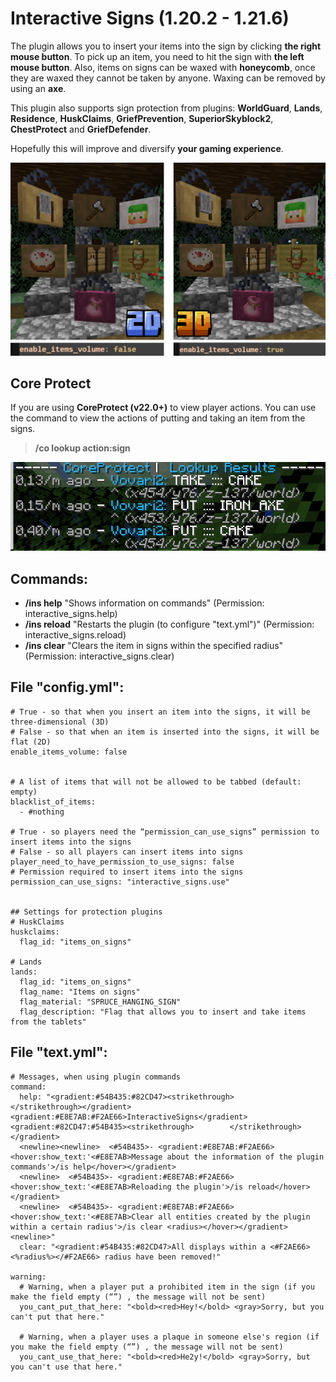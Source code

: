 # Interactive Signs (1.20.2 - 1.21.6)
The plugin allows you to insert your items into the sign by clicking **the right mouse button**. To pick up an item, you need to hit the sign with **the left mouse button**.
Also, items on signs can be waxed with **honeycomb**, once they are waxed they cannot be taken by anyone. Waxing can be removed by using an **axe**.

This plugin also supports sign protection from plugins: **WorldGuard**, **Lands**, **Residence**, **HuskClaims**, **GriefPrevention**, **SuperiorSkyblock2**, **ChestProtect** and **GriefDefender**.

Hopefully this will improve and diversify **your gaming experience**.

![Example](/images/example_new.png)

## Core Protect
If you are using **CoreProtect (v22.0+)** to view player actions.
You can use the command to view the actions of putting and taking an item from the signs.
> **/co lookup action:sign**

![Example](/images/example_coreprotect.png)

## Commands:
- **/ins help**  "Shows information on commands" (Permission: interactive_signs.help)
- **/ins reload**  "Restarts the plugin (to configure "text.yml")" (Permission: interactive_signs.reload)
- **/ins clear**  "Clears the item in signs within the specified radius" (Permission: interactive_signs.clear)

## File "config.yml":
```
# True - so that when you insert an item into the signs, it will be three-dimensional (3D)
# False - so that when an item is inserted into the signs, it will be flat (2D)
enable_items_volume: false


# A list of items that will not be allowed to be tabbed (default: empty)
blacklist_of_items:
  - #nothing

# True - so players need the “permission_can_use_signs” permission to insert items into the signs
# False - so all players can insert items into signs
player_need_to_have_permission_to_use_signs: false
# Permission required to insert items into the signs
permission_can_use_signs: "interactive_signs.use"


## Settings for protection plugins
# HuskClaims
huskclaims:
  flag_id: "items_on_signs"

# Lands
lands:
  flag_id: "items_on_signs"
  flag_name: "Items on signs"
  flag_material: "SPRUCE_HANGING_SIGN"
  flag_description: "Flag that allows you to insert and take items from the tablets"
```

## File "text.yml":
```
# Messages, when using plugin commands
command:
  help: "<gradient:#54B435:#82CD47><strikethrough>        </strikethrough></gradient> <gradient:#E8E7AB:#F2AE66>InteractiveSigns</gradient> <gradient:#82CD47:#54B435><strikethrough>        </strikethrough></gradient>
  <newline><newline>  <#54B435>- <gradient:#E8E7AB:#F2AE66> <hover:show_text:'<#E8E7AB>Message about the information of the plugin commands'>/is help</hover></gradient>
  <newline>  <#54B435>- <gradient:#E8E7AB:#F2AE66> <hover:show_text:'<#E8E7AB>Reloading the plugin'>/is reload</hover></gradient>
  <newline>  <#54B435>- <gradient:#E8E7AB:#F2AE66> <hover:show_text:'<#E8E7AB>Clear all entities created by the plugin within a certain radius'>/is clear <radius></hover></gradient><newline>"
  clear: "<gradient:#54B435:#82CD47>All displays within a <#F2AE66><%radius%></#F2AE66> radius have been removed!"

warning:
  # Warning, when a player put a prohibited item in the sign (if you make the field empty (“”) , the message will not be sent)
  you_cant_put_that_here: "<bold><red>Hey!</bold> <gray>Sorry, but you can't put that here."

  # Warning, when a player uses a plaque in someone else's region (if you make the field empty (“”) , the message will not be sent)
  you_cant_use_that_here: "<bold><red>He2y!</bold> <gray>Sorry, but you can't use that here."
```